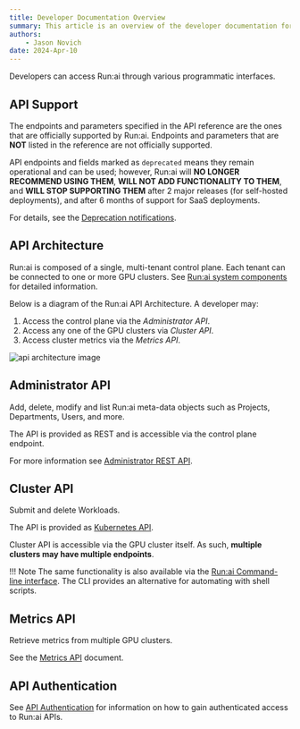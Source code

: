 ```yaml
---
title: Developer Documentation Overview
summary: This article is an overview of the developer documentation for the Run:ai platform.
authors:
    - Jason Novich
date: 2024-Apr-10
---
```


Developers can access Run:ai through various programmatic interfaces.

## API Support

The endpoints and parameters specified in the API reference are the ones that are officially supported by Run:ai. Endpoints and parameters that are **NOT** listed in the reference are not officially supported.

API endpoints and fields marked as `deprecated` means they remain operational and can be used; however, Run:ai will **NO LONGER RECOMMEND USING THEM**, **WILL NOT ADD FUNCTIONALITY TO THEM**, and **WILL STOP SUPPORTING THEM** after 2 major releases (for self-hosted deployments), and after 6 months of support for SaaS deployments.

For details, see the [Deprecation notifications](../home/whats-new-2-17.md#deprecation-notifications).

## API Architecture

Run:ai is composed of a single, multi-tenant control plane. Each tenant can be connected to one or more GPU clusters. See [Run:ai system components](../home/components.md) for detailed information.

Below is a diagram of the Run:ai API Architecture. A developer may:

1. Access the control plane via the _Administrator API_.
2. Access any one of the GPU clusters via _Cluster API_.
3. Access cluster metrics via the _Metrics API_.  

![api architecture image](img/api-architecture.png)

## Administrator API

Add, delete, modify and list Run:ai meta-data objects such as Projects, Departments, Users, and more.

The API is provided as REST and is accessible via the control plane endpoint.  

For more information see [Administrator REST API](admin-rest-api/overview.md).

## Cluster API

Submit and delete Workloads.

The API is provided as [Kubernetes API](./cluster-api/submit-yaml.md).

Cluster API is accessible via the GPU cluster itself. As such, **multiple clusters may have multiple endpoints**.

!!! Note
    The same functionality is also available via the [Run:ai Command-line interface](../Researcher/cli-reference/Introduction.md). The CLI provides an alternative for automating with shell scripts.

## Metrics API

Retrieve metrics from multiple GPU clusters.

See the [Metrics API](metrics/metrics.md) document.

## API Authentication

See [API Authentication](rest-auth.md) for information on how to gain authenticated access to Run:ai APIs.
